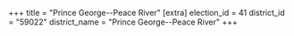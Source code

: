 +++
title = "Prince George--Peace River"
[extra]
election_id = 41
district_id = "59022"
district_name = "Prince George--Peace River"
+++
